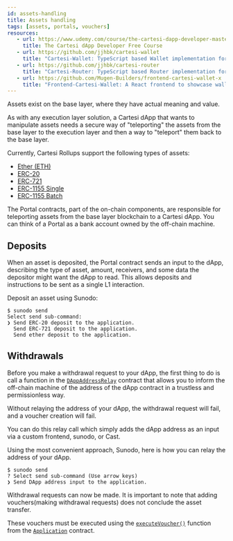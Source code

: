 ```yaml
---
id: assets-handling
title: Assets handling
tags: [assets, portals, vouchers]
resources:
   - url: https://www.udemy.com/course/the-cartesi-dapp-developer-masterclass
     title: The Cartesi dApp Developer Free Course
   - url: https://github.com/jjhbk/cartesi-wallet
     title: "Cartesi-Wallet: TypeScript based Wallet implementation for Cartesi dApps"
   - url: https://github.com/jjhbk/cartesi-router
     title: "Cartesi-Router: TypeScript based Router implementation for Cartesi dApps"
   - url: https://github.com/Mugen-Builders/frontend-cartesi-wallet-x
     title: "Frontend-Cartesi-Wallet: A React frontend to showcase wallet functionality of Cartesi dApps" 
---
```


Assets exist on the base layer, where they have actual meaning and value.

As with any execution layer solution, a Cartesi dApp that wants to manipulate assets needs a secure way of "teleporting" the assets from the base layer to the execution layer and then a way to "teleport" them back to the base layer.

Currently, Cartesi Rollups support the following types of assets:

- [Ether (ETH)](../api/json-rpc/portals/EtherPortal.md)
- [ERC-20](../api/json-rpc/portals/ERC20Portal.md)
- [ERC-721](../api/json-rpc/portals/ERC721Portal.md)
- [ERC-1155 Single](../api/json-rpc/portals/ERC1155SinglePortal.md)
- [ERC-1155 Batch](../api/json-rpc/portals/ERC1155BatchPortal.md)

The Portal contracts, part of the on-chain components, are responsible for teleporting assets from the base layer blockchain to a Cartesi dApp. You can think of a Portal as a bank account owned by the off-chain machine.

## Deposits

When an asset is deposited, the Portal contract sends an input to the dApp, describing the type of asset, amount, receivers, and some data the depositor might want the dApp to read. This allows deposits and instructions to be sent as a single L1 interaction.

Deposit an asset using Sunodo:

```shell
$ sunodo send
Select send sub-command:
❯ Send ERC-20 deposit to the application.
  Send ERC-721 deposit to the application.
  Send ether deposit to the application.
```

## Withdrawals

Before you make a withdrawal request to your dApp, the first thing to do is call a function in the [`DAppAddressRelay`](../api/json-rpc/relays/DAppAddressRelay.md) contract that allows you to inform the off-chain machine of the address of the dApp contract in a trustless and permissionless way.

Without relaying the address of your dApp, the withdrawal request will fail, and a voucher creation will fail.

You can do this relay call which simply adds the dApp address as an input via a custom frontend, sunodo, or Cast.

Using the most convenient approach, Sunodo, here is how you can relay the address of your dApp.

```shell
$ sunodo send
? Select send sub-command (Use arrow keys)
❯ Send DApp address input to the application.
```

Withdrawal requests can now be made. It is important to note that adding vouchers(making withdrawal requests) does not conclude the asset transfer.

These vouchers must be executed using the [`executeVoucher()`](../api/json-rpc/application.md/#executevoucher) function from the [`Application`](../api/json-rpc/application.md) contract.

